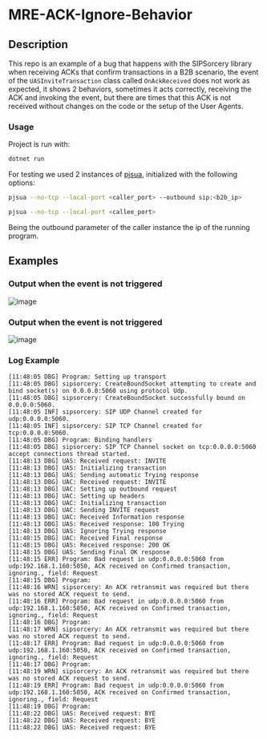 # MRE-ACK-Ignore-Behavior

## Description

This repo is an example of a bug that happens with the SIPSorcery library when
receiving ACKs that confirm transactions in a B2B scenario, the event of the
`UASInviteTransaction` class called `OnAckReceived` does not work as expected,
it shows 2 behaviors, sometimes it acts correctly, receiving the ACK and
invoking the event, but there are times that this ACK is not received without
changes on the code or the setup of the User Agents.

### Usage

Project is run with:

```bash
dotnet run
```

For testing we used 2 instances of [pjsua](https://www.pjsip.org/pjsua.htm),
initialized with the following options:

```bash
pjsua --no-tcp --local-port <caller_port> --outbound sip:<b2b_ip>

pjsua --no-tcp --local-port <callee_port>
```

Being the outbound parameter of the caller instance the ip of the running
program.

## Examples

### Output when the event is not triggered

![image](https://github.com/user-attachments/assets/82d2f430-f9b6-49e2-bdb0-650a80c976b1)

### Output when the event is not triggered

![image](https://github.com/user-attachments/assets/849bc1ad-73a4-43bf-86b8-e94a9a469ecc)

### Log Example

```log
[11:48:05 DBG] Program: Setting up transport
[11:48:05 DBG] sipsorcery: CreateBoundSocket attempting to create and bind socket(s) on 0.0.0.0:5060 using protocol Udp.
[11:48:05 DBG] sipsorcery: CreateBoundSocket successfully bound on 0.0.0.0:5060.
[11:48:05 INF] sipsorcery: SIP UDP Channel created for udp:0.0.0.0:5060.
[11:48:05 INF] sipsorcery: SIP TCP Channel created for tcp:0.0.0.0:5060.
[11:48:05 DBG] Program: Binding handlers
[11:48:05 DBG] sipsorcery: SIP TCP Channel socket on tcp:0.0.0.0:5060 accept connections thread started.
[11:48:13 DBG] UAS: Received request: INVITE
[11:48:13 DBG] UAS: Initializing transaction
[11:48:13 DBG] UAS: Sending automatic Trying response
[11:48:13 DBG] UAC: Received request: INVITE
[11:48:13 DBG] UAC: Setting up outbound request
[11:48:13 DBG] UAC: Setting up headers
[11:48:13 DBG] UAC: Initializing transaction
[11:48:13 DBG] UAC: Sending INVITE request
[11:48:13 DBG] UAC: Received Information response
[11:48:13 DBG] UAS: Received response: 100 Trying
[11:48:13 DBG] UAS: Ignoring Trying response
[11:48:15 DBG] UAC: Received Final response
[11:48:15 DBG] UAS: Received response: 200 OK
[11:48:15 DBG] UAS: Sending Final OK response
[11:48:15 ERR] Program: Bad request in udp:0.0.0.0:5060 from udp:192.168.1.160:5050, ACK received on Confirmed transaction, ignoring., field: Request
[11:48:15 DBG] Program:
[11:48:16 WRN] sipsorcery: An ACK retransmit was required but there was no stored ACK request to send.
[11:48:16 ERR] Program: Bad request in udp:0.0.0.0:5060 from udp:192.168.1.160:5050, ACK received on Confirmed transaction, ignoring., field: Request
[11:48:16 DBG] Program:
[11:48:17 WRN] sipsorcery: An ACK retransmit was required but there was no stored ACK request to send.
[11:48:17 ERR] Program: Bad request in udp:0.0.0.0:5060 from udp:192.168.1.160:5050, ACK received on Confirmed transaction, ignoring., field: Request
[11:48:17 DBG] Program:
[11:48:19 WRN] sipsorcery: An ACK retransmit was required but there was no stored ACK request to send.
[11:48:19 ERR] Program: Bad request in udp:0.0.0.0:5060 from udp:192.168.1.160:5050, ACK received on Confirmed transaction, ignoring., field: Request
[11:48:19 DBG] Program:
[11:48:22 DBG] UAS: Received request: BYE
[11:48:22 DBG] UAS: Received request: BYE
[11:48:22 DBG] UAS: Received request: BYE
```
